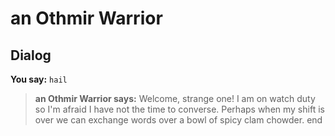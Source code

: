 # an Othmir Warrior
## Dialog

**You say:** `hail`



>**an Othmir Warrior says:** Welcome, strange one! I am on watch duty so I'm afraid I have not the time to converse. Perhaps when my shift is over we can exchange words over a bowl of spicy clam chowder.
end